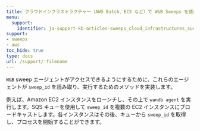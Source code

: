 ```yaml
---
title: クラウドインフラストラクチャー（AWS Batch、ECS など）で W&B Sweeps を使用できますか？
menu:
  support:
    identifier: ja-support-kb-articles-sweeps_cloud_infrastructures_such_aws_batch_ecs
support:
- sweeps
- aws
toc_hide: true
type: docs
url: /support/:filename
---
```


`W&B` sweep エージェントがアクセスできるようにするために、これらのエージェントが `sweep_id` を読み取り、実行するためのメソッドを実装します。

例えば、Amazon EC2 インスタンスをローンチし、その上で `wandb agent` を実行します。SQS キューを使用して `sweep_id` を複数の EC2 インスタンスにブロードキャストします。各インスタンスはその後、キューから `sweep_id` を取得し、プロセスを開始することができます。